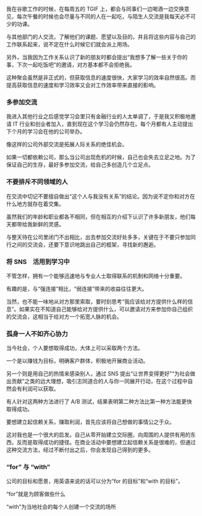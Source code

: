我在谷歌工作的时候，在每周五的 TGIF 上，都会与同事们一边喝酒一边交换意见，每次午餐的时候也会尽量与不同的人在一起吃，与陌生人交流是我每天必不可少的功课。

与其他部门的人交流，了解他们的课题、愿望以及目的，并且将这些内容与自己的工作联系起来，说不定在什么时候它们就会派上用场。

另外，当我因为工作关系认识了新的朋友时都会提出“我想多了解一些关于你的事，下次一起吃饭吧”的邀请，对方基本都不会拒绝我。

这种聚会虽然是非正式的，但获取信息的速度很快，大家学习的效率自然很高。而提高获取信息的速度和学习效率又会对工作效率带来直接的影响。

### 多参加交流

我进入其他行业之后感觉学习会里只有金融行业的人太单调了，于是我又积极地邀请 IT 行业和创业者加入，直到现在这个学习会仍然存在。每个月都有人主动提出下个月的学习会在他的公司举办。

像这样的公司外部交流是拓展人际关系的绝佳机会。

如果一切都依赖公司，那么当公司出现危机的时候，自己也会失去立足之地。为了保证自己的生存，最好多参加交流，给自己多创造几个立足点。

### 不要排斥不同领域的人

在交流中切记不要擅自做出“这个人与我没有关系”的结论。因为说不定你和对方在什么地方就存在着交集。

虽然我们的年龄和职业都各不相同，但在相互的介绍下认识了许多新朋友，他们每天都带给我新鲜的灵感。

与整天待在公司里闭门不出相比，出去参加交流好处多多，关键在于不要只参加同行之间的交流会，还要下意识地跳出自己的框架，寻找新的邂逅。

### 将 SNS　活用到学习中

不管怎样，拥有一个能够迅速地与专业人士取得联系的机制和网络十分重要。

有趣的是，与“强连接”相比，“弱连接”带来的收益往往更大。

当然，也不能一味地从对方那里索取，要时刻思考“我应该给对方提供什么样的信息”。如果实在不知道自己能够给对方提供什么，可以邀请对方来参加你自己组织的交流会，这相当于给对方一个拓宽人脉的机会。

### 孤身一人不如齐心协力

当今社会，个人要想取得成功，大体上可以采取两个方法。

一个是以赚钱为目标，明确客户群体，积极地开展商业活动。

另一个则是用自己的热情来感染别人，通过 SNS 提出“让世界变得更好”“为社会做出贡献”之类的远大理想，吸引志同道合的人与你一同展开行动，在这个过程中自然会有利润可以获取。

有人针对这两种方法进行了 A/B 测试，结果表明第二种方法比第一种方法能更快取得成功。

要想建立起信赖关系，赚取利润，首先应该将自己想做的事情公之于众。

这对我也是一个很大的启发。自己从零开始建立交际圈，向周围的人提供有用的东西，反而是取得成功的捷径。在商业活动中要想建立起信赖关系是很难的，但通过这种交流方法，经过不断付出之后，你会发现自己得到的更多。

### “for” 与 “with”

公司的目标和愿景，用英语来说的话可以分为“for 的目标”和“with 的目标”。

“for”就是为顾客做些什么

“with”为当地社会的每个人创建一个交流的场所
